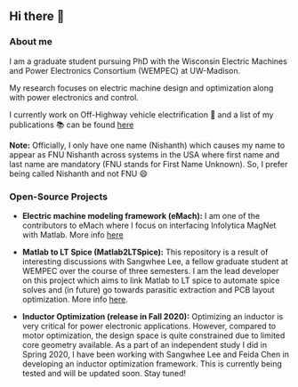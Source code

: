 ## Hi there 👋

### About me
I am a graduate student pursuing PhD with the Wisconsin Electric Machines and Power Electronics Consortium (WEMPEC) at UW-Madison.

My research focuses on electric machine design and optimization along with power electronics and control. 

I currently work on Off-Highway vehicle electrification :tractor: and a list of my publications :books: can be found [here](https://scholar.google.com/citations?hl=en&user=CPd0z5gAAAAJ)

__Note:__ Officially, I only have one name (Nishanth) which causes my name to appear as FNU Nishanth across systems in the USA where first name and last name are mandatory (FNU stands for First Name Unknown). So, I prefer being called Nishanth and not FNU :smile:

### Open-Source Projects
- __Electric machine modeling framework (eMach):__
I am one of the contributors to eMach where I focus on interfacing Infolytica MagNet with Matlab. More info [here](https://github.com/Severson-Group/eMach) 

- __Matlab to LT Spice (Matlab2LTSpice):__
This repository is a result of interesting discussions with Sangwhee Lee, a fellow graduate student at WEMPEC over the course of three semesters.
I am the lead developer on this project which aims to link Matlab to LT spice to automate spice solves and (in future) go towards parasitic extraction and PCB layout optimization.
More info [here](https://github.com/ngadiyar93/Matlab2LTSpice).

- __Inductor Optimization (release in Fall 2020):__ 
Optimizing an inductor is very critical for power electronic applications. However, compared to motor optimization, the design space is quite constrained due to limited core geometry available. As a part of an independent study I did in Spring 2020, I have been working with Sangwhee Lee and Feida Chen in developing an inductor optimization framework. This is currently being tested and will be updated soon. Stay tuned!

